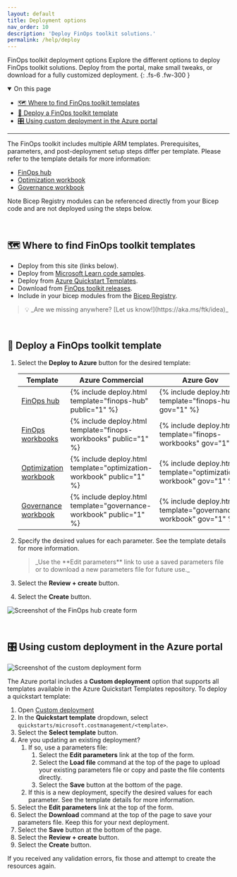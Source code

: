 ```yaml
---
layout: default
title: Deployment options
nav_order: 10
description: 'Deploy FinOps toolkit solutions.'
permalink: /help/deploy
---
```


<span class="fs-9 d-block mb-4">FinOps toolkit deployment options</span>
Explore the different options to deploy FinOps toolkit solutions. Deploy from the portal, make small tweaks, or download for a fully customized deployment.
{: .fs-6 .fw-300 }

<details open markdown="1">
   <summary class="fs-2 text-uppercase">On this page</summary>

- [🗺️ Where to find FinOps toolkit templates](#️-where-to-find-finops-toolkit-templates)
- [🚀 Deploy a FinOps toolkit template](#-deploy-a-finops-toolkit-template)
- [🎛️ Using custom deployment in the Azure portal](#️-using-custom-deployment-in-the-azure-portal)

</details>

---

The FinOps toolkit includes multiple ARM templates. Prerequisites, parameters, and post-deployment setup steps differ per template. Please refer to the template details for more information:

- [FinOps hub](../_reporting/hubs/template.md)
- [Optimization workbook](../_optimize/workbooks/optimization/README.md)
- [Governance workbook](../_optimize/workbooks/governance/README.md)

Note Bicep Registry modules can be referenced directly from your Bicep code and are not deployed using the steps below.

<br>

## 🗺️ Where to find FinOps toolkit templates

- Deploy from this site (links below).
- Deploy from [Microsoft Learn code samples](https://learn.microsoft.com/samples/browse/?terms=finops).
- Deploy from [Azure Quickstart Templates](https://github.com/Azure/azure-quickstart-templates/tree/master/quickstarts/microsoft.costmanagement).
- Download from [FinOps toolkit releases](https://github.com/microsoft/finops-toolkit/releases).
- Include in your bicep modules from the [Bicep Registry](https://azure.github.io/bicep-registry-modules/#cost).

<blockquote class="highlight" markdown="1">
  💡 _Are we missing anywhere? [Let us know!](https://aka.ms/ftk/idea)_
</blockquote>

<br>

## 🚀 Deploy a FinOps toolkit template

1. Select the **Deploy to Azure** button for the desired template:

   | Template                                                               | Azure Commercial                                                      | Azure Gov                                                          | Azure China                                                          |
   | ---------------------------------------------------------------------- | --------------------------------------------------------------------- | ------------------------------------------------------------------ | -------------------------------------------------------------------- |
   | [FinOps hub](../_reporting/hubs/README.md)                             | {% include deploy.html template="finops-hub" public="1" %}            | {% include deploy.html template="finops-hub" gov="1" %}            | {% include deploy.html template="finops-hub" china="1" %}            |
   | [FinOps workbooks](../_reporting/hubs/README.md)                       | {% include deploy.html template="finops-workbooks" public="1" %}      | {% include deploy.html template="finops-workbooks" gov="1" %}      | {% include deploy.html template="finops-workbooks" china="1" %}      |
   | [Optimization workbook](../_optimize/workbooks/optimization/README.md) | {% include deploy.html template="optimization-workbook" public="1" %} | {% include deploy.html template="optimization-workbook" gov="1" %} | {% include deploy.html template="optimization-workbook" china="1" %} |
   | [Governance workbook](../_optimize/workbooks/governance/README.md)     | {% include deploy.html template="governance-workbook" public="1" %}   | {% include deploy.html template="governance-workbook" gov="1" %}   | {% include deploy.html template="governance-workbook" china="1" %}   |

2. Specify the desired values for each parameter. See the template details for more information.
   <blockquote class="tip" markdown="1">
     _Use the **Edit parameters** link to use a saved parameters file or to download a new parameters file for future use._
   </blockquote>
3. Select the **Review + create** button.
4. Select the **Create** button.

![Screenshot of the FinOps hub create form](https://github.com/microsoft/finops-toolkit/assets/399533/80257886-41d3-402d-8756-c3eaced7a19b)

<br>

## 🎛️ Using custom deployment in the Azure portal

![Screenshot of the custom deployment form](https://github.com/microsoft/finops-toolkit/assets/399533/cab162d6-cbb1-43e4-87ff-2e659285a428)

The Azure portal includes a **Custom deployment** option that supports all templates available in the Azure Quickstart Templates repository. To deploy a quickstart template:

1. Open [Custom deployment](https://portal.azure.com/#create/Microsoft.Template)
2. In the **Quickstart template** dropdown, select `quickstarts/microsoft.costmanagement/<template>`.
3. Select the **Select template** button.
4. <a name="edit-params"></a>Are you updating an existing deployment?
   1. If so, use a parameters file:
      1. Select the **Edit parameters** link at the top of the form.
      2. Select the **Load file** command at the top of the page to upload your existing parameters file or copy and paste the file contents directly.
      3. Select the **Save** button at the bottom of the page.
   2. If this is a new deployment, specify the desired values for each parameter. See the template details for more information.
5. Select the **Edit parameters** link at the top of the form.
6. Select the **Download** command at the top of the page to save your parameters file. Keep this for your next deployment.
7. Select the **Save** button at the bottom of the page.
8. Select the **Review + create** button.
9. Select the **Create** button.

If you received any validation errors, fix those and attempt to create the resources again.

<br>
